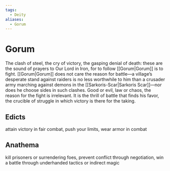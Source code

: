 ```yaml
---
tags:
  - Deity
aliases:
  - Gorum
---
```

# Gorum
The clash of steel, the cry of victory, the gasping denial of death: these are the sound of prayers to Our Lord in Iron, for to follow [[Gorum|Gorum]] is to fight. [[Gorum|Gorum]] does not care the reason for battle—a village’s desperate stand against raiders is no less worthwhile to him than a crusader army marching against demons in the [[Sarkoris-Scar|Sarkoris Scar]]—nor does he choose sides in such clashes. Good or evil, law or chaos, the reason for the fight is irrelevant. It is the thrill of battle that finds his favor, the crucible of struggle in which victory is there for the taking.

## Edicts  
attain victory in fair combat, push your limits, wear armor in combat
## Anathema  
kill prisoners or surrendering foes, prevent conflict through negotiation, win a battle through underhanded tactics or indirect magic
